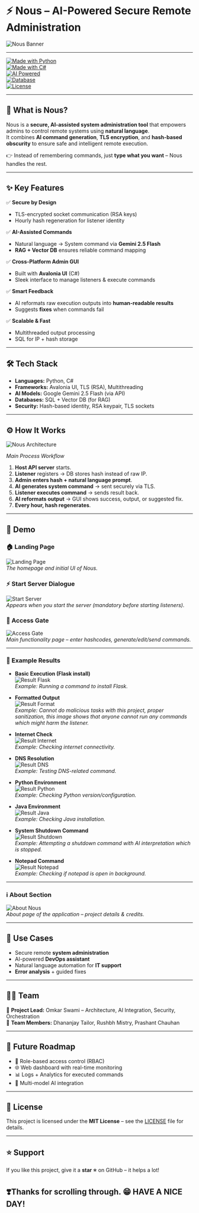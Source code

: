 # ⚡ Nous – AI-Powered Secure Remote Administration  

![Nous Banner](Ouroboros.png)  

---

[![Made with Python](https://img.shields.io/badge/Python-3.11-blue?logo=python)](https://www.python.org/)  
[![Made with C#](https://img.shields.io/badge/C%23-AvaloniaUI-purple?logo=csharp)](https://avaloniaui.net/)  
[![AI Powered](https://img.shields.io/badge/AI-Google_Gemini_2.5_Flash-orange?logo=google)](https://deepmind.google/)  
[![Database](https://img.shields.io/badge/Database-SQL+VectorDB-green?logo=sqlite)]()  
[![License](https://img.shields.io/badge/License-MIT-black.svg)](LICENSE)  

---

## 🚀 What is Nous?  
Nous is a **secure, AI-assisted system administration tool** that empowers admins to control remote systems using **natural language**.  
It combines **AI command generation**, **TLS encryption**, and **hash-based obscurity** to ensure safe and intelligent remote execution.  

👉 Instead of remembering commands, just **type what you want** – Nous handles the rest.  

---

## ✨ Key Features  

✅ **Secure by Design**  
- TLS-encrypted socket communication (RSA keys)  
- Hourly hash regeneration for listener identity  

✅ **AI-Assisted Commands**  
- Natural language → System command via **Gemini 2.5 Flash**  
- **RAG + Vector DB** ensures reliable command mapping  

✅ **Cross-Platform Admin GUI**  
- Built with **Avalonia UI** (C#)  
- Sleek interface to manage listeners & execute commands  

✅ **Smart Feedback**  
- AI reformats raw execution outputs into **human-readable results**  
- Suggests **fixes** when commands fail  

✅ **Scalable & Fast**  
- Multithreaded output processing  
- SQL for IP + hash storage  

---

## 🛠️ Tech Stack  

- **Languages:** Python, C#  
- **Frameworks:** Avalonia UI, TLS (RSA), Multithreading  
- **AI Models:** Google Gemini 2.5 Flash (via API)  
- **Databases:** SQL + Vector DB (for RAG)  
- **Security:** Hash-based identity, RSA keypair, TLS sockets  

---

## ⚙️ How It Works  

![Nous Architecture](Assets/MAINPROCESSSFLOW.jpg)  

*Main Process Workflow*
1. **Host API server** starts.  
2. **Listener** registers → DB stores hash instead of raw IP.  
3. **Admin enters hash + natural language prompt**.  
4. **AI generates system command** → sent securely via TLS.  
5. **Listener executes command** → sends result back.  
6. **AI reformats output** → GUI shows success, output, or suggested fix.  
7. **Every hour, hash regenerates**.  

---

## 📸 Demo  

### 🏠 Landing Page  
![Landing Page](Assets/LandingPageUIofNous.jpg)  
*️The homepage and initial UI of Nous.*  

### ⚡ Start Server Dialogue  
![Start Server](Assets/StartServerDialogueBox.jpg)  
*️Appears when you start the server (mandatory before starting listeners).*  

### 🔑 Access Gate  
![Access Gate](Assets/AccessGate.jpg)  
*️Main functionality page – enter hashcodes, generate/edit/send commands.*  


---

### 📂 Example Results  

- **Basic Execution (Flask install)**  
![Result Flask](Assets/resultinstallflask.jpg)  
*️Example: Running a command to install Flask.*  

- **Formatted Output**  
![Result Format](Assets/resultformat.jpg)  
*️Example: Cannot do malicious tasks with this project, proper sanitization, this image shows that anyone cannot run any commands which might harm the listener.*  

- **Internet Check**  
![Result Internet](Assets/resultintenet.jpg)  
*️Example: Checking internet connectivity.*  

- **DNS Resolution**  
![Result DNS](Assets/resultdns.jpg)  
*️Example: Testing DNS-related command.*  

- **Python Environment**  
![Result Python](Assets/resultpython.jpg)  
*️Example: Checking Python version/configuration.*  

- **Java Environment**  
![Result Java](Assets/resultjava.jpg)  
*️Example: Checking Java installation.*  

- **System Shutdown Command**  
![Result Shutdown](Assets/resultshutdown.jpg)  
*️Example: Attempting a shutdown command with AI interpretation which is stopped.*  

- **Notepad Command**  
![Result Notepad](Assets/resultnotepad.jpg)  
*️Example: Checking if notepad is open in background.*  

---

### ℹ️ About Section  
![About Nous](Assets/about.jpg)  
*️About page of the application – project details & credits.*  

---

## 🎯 Use Cases  
- Secure remote **system administration**  
- AI-powered **DevOps assistant**  
- Natural language automation for **IT support**  
- **Error analysis** + guided fixes  

---

## 🧑‍💻 Team  

👑 **Project Lead:** Omkar Swami – Architecture, AI Integration, Security, Orchestration  
🤝 **Team Members:** Dhananjay Tailor, Rushbh Mistry, Prashant Chauhan

---

## 🚀 Future Roadmap  

- 🔐 Role-based access control (RBAC)  
- 🌐 Web dashboard with real-time monitoring  
- 📊 Logs + Analytics for executed commands  
- 🤖 Multi-model AI integration  

---

## 📄 License  

This project is licensed under the **MIT License** – see the [LICENSE](LICENSE) file for details.  


---

## ⭐ Support  

If you like this project, give it a **star ⭐** on GitHub – it helps a lot!

## ❣️Thanks for scrolling through. 😁 HAVE A NICE DAY!

